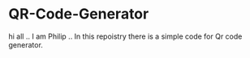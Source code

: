 # QR-Code-Generator
hi all ..
  I am Philip ..
  In this repoistry there is a simple code for Qr code generator.

